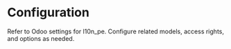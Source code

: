 # Configuration

Refer to Odoo settings for l10n_pe. Configure related models, access rights, and options as needed.
